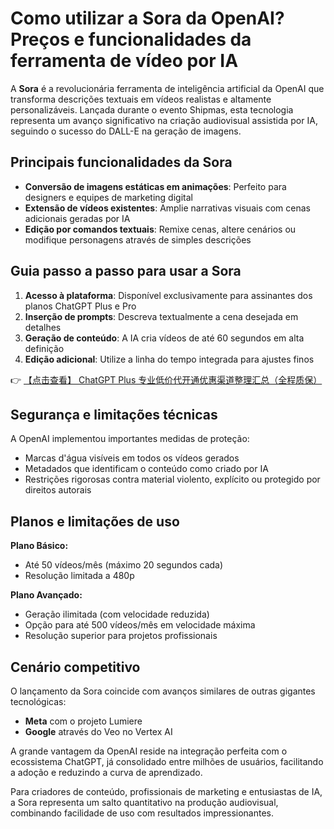 # Como utilizar a Sora da OpenAI? Preços e funcionalidades da ferramenta de vídeo por IA

A **Sora** é a revolucionária ferramenta de inteligência artificial da OpenAI que transforma descrições textuais em vídeos realistas e altamente personalizáveis. Lançada durante o evento Shipmas, esta tecnologia representa um avanço significativo na criação audiovisual assistida por IA, seguindo o sucesso do DALL-E na geração de imagens.

## Principais funcionalidades da Sora

- **Conversão de imagens estáticas em animações**: Perfeito para designers e equipes de marketing digital
- **Extensão de vídeos existentes**: Amplie narrativas visuais com cenas adicionais geradas por IA
- **Edição por comandos textuais**: Remixe cenas, altere cenários ou modifique personagens através de simples descrições

## Guia passo a passo para usar a Sora

1. **Acesso à plataforma**: Disponível exclusivamente para assinantes dos planos ChatGPT Plus e Pro
2. **Inserção de prompts**: Descreva textualmente a cena desejada em detalhes
3. **Geração de conteúdo**: A IA cria vídeos de até 60 segundos em alta definição
4. **Edição adicional**: Utilize a linha do tempo integrada para ajustes finos

👉 [【点击查看】 ChatGPT Plus 专业低价代开通优惠渠道整理汇总（全程质保）](https://bit.ly/DaiKai)

## Segurança e limitações técnicas

A OpenAI implementou importantes medidas de proteção:
- Marcas d'água visíveis em todos os vídeos gerados
- Metadados que identificam o conteúdo como criado por IA
- Restrições rigorosas contra material violento, explícito ou protegido por direitos autorais

## Planos e limitações de uso

**Plano Básico:**
- Até 50 vídeos/mês (máximo 20 segundos cada)
- Resolução limitada a 480p

**Plano Avançado:**
- Geração ilimitada (com velocidade reduzida)
- Opção para até 500 vídeos/mês em velocidade máxima
- Resolução superior para projetos profissionais

## Cenário competitivo

O lançamento da Sora coincide com avanços similares de outras gigantes tecnológicas:
- **Meta** com o projeto Lumiere
- **Google** através do Veo no Vertex AI

A grande vantagem da OpenAI reside na integração perfeita com o ecossistema ChatGPT, já consolidado entre milhões de usuários, facilitando a adoção e reduzindo a curva de aprendizado.

Para criadores de conteúdo, profissionais de marketing e entusiastas de IA, a Sora representa um salto quantitativo na produção audiovisual, combinando facilidade de uso com resultados impressionantes.